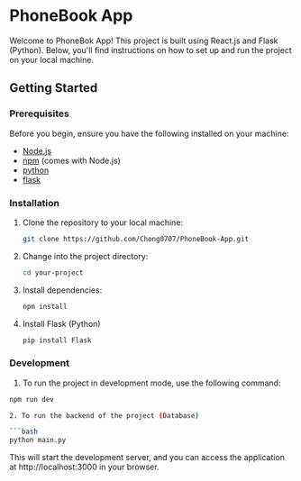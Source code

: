 # PhoneBook App

Welcome to PhoneBok App! This project is built using React.js and Flask (Python). Below, you'll find instructions on how to set up and run the project on your local machine.

## Getting Started

### Prerequisites

Before you begin, ensure you have the following installed on your machine:

- [Node.js](https://nodejs.org/)
- [npm](https://www.npmjs.com/) (comes with Node.js)
- [python](https://www.python.org/downloads/)
- [flask](https://flask.palletsprojects.com/en/3.0.x/installation/)

### Installation

1. Clone the repository to your local machine:

   ```bash
   git clone https://github.com/Chong0707/PhoneBook-App.git

2. Change into the project directory:
   
   ```bash
   cd your-project

3. Install dependencies:

   ```bash
   npm install
   
4. Install Flask (Python)
   ```bash
   pip install Flask

### Development

1. To run the project in development mode, use the following command:

```bash
npm run dev

2. To run the backend of the project (Database)

```bash
python main.py
```
This will start the development server, and you can access the application at http://localhost:3000 in your browser.
